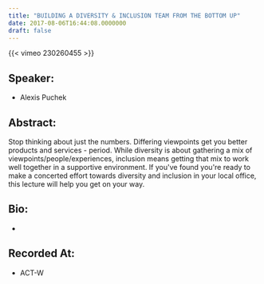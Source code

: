 ```yaml
---
title: "BUILDING A DIVERSITY & INCLUSION TEAM FROM THE BOTTOM UP"
date: 2017-08-06T16:44:08.0000000
draft: false
---
```


{{< vimeo 230260455 >}}

## Speaker:

 - Alexis Puchek

## Abstract:

<p>Stop thinking about just the numbers. Differing viewpoints get you better products and services - period. While diversity is about gathering a mix of viewpoints/people/experiences, inclusion means getting that mix to work well together in a supportive environment. If you've found you're ready to make a concerted effort towards diversity and inclusion in your local office, this lecture will help you get on your way.</p>

## Bio:

 - 

## Recorded At:

 - ACT-W

